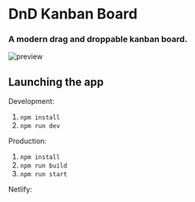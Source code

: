 # DnD Kanban Board
### A modern drag and droppable kanban board. <br>


![preview](https://user-images.githubusercontent.com/16454253/187617291-a1ef81d1-9149-43bb-a6f4-5056cd602236.png)



## Launching the app

Development:
1. `npm install`
2. `npm run dev`


Production:
1. `npm install`
2. `npm run build`
3. `npm run start`


Netlify:
